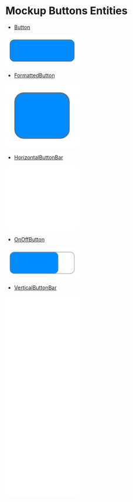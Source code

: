 # Mockup Buttons Entities


- [Button](./button.md)  
<img src="./button.png" width="200"/>

- [FormattedButton](./formatted-button.md)  
<img src="./formatted-button.png" width="200"/>

- [HorizontalButtonBar](./horizontal-button-bar.md)  
<img src="./horizontal-button-bar.png" width="200"/>

- [OnOffButton](./on-off-button.md)  
<img src="./on-off-button.png" width="200"/>

- [VerticalButtonBar](./vertical-button-bar.md)  
<img src="./vertical-button-bar.png" width="200"/>
